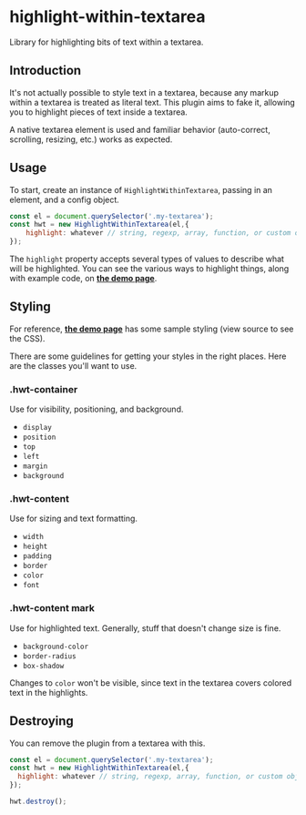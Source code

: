 # highlight-within-textarea

Library for highlighting bits of text within a textarea.

## Introduction

It's not actually possible to style text in a textarea, because any markup within a textarea is treated as literal text. This plugin aims to fake it, allowing you to highlight pieces of text inside a textarea.

A native textarea element is used and familiar behavior (auto-correct, scrolling, resizing, etc.) works as expected.

## Usage

To start, create an instance of `HighlightWithinTextarea`, passing in an element, and a config object.

```javascript
const el = document.querySelector('.my-textarea');
const hwt = new HighlightWithinTextarea(el,{
    highlight: whatever // string, regexp, array, function, or custom object
});
```

The `highlight` property accepts several types of values to describe what will be highlighted. You can see the various ways to highlight things, along with example code, on **[the demo page](https://masterweber.github.io/highlight-within-textarea/)**.

## Styling

For reference, **[the demo page](https://masterweber.github.io/highlight-within-textarea/)** has some sample styling (view source to see the CSS).

There are some guidelines for getting your styles in the right places. Here are the classes you'll want to use.

### .hwt-container

Use for visibility, positioning, and background.
- `display`
- `position`
- `top`
- `left`
- `margin`
- `background`

### .hwt-content

Use for sizing and text formatting.
- `width`
- `height`
- `padding`
- `border`
- `color`
- `font`

### .hwt-content mark

Use for highlighted text. Generally, stuff that doesn't change size is fine.
- `background-color`
- `border-radius`
- `box-shadow`

Changes to `color` won't be visible, since text in the textarea covers colored text in the highlights.

## Destroying

You can remove the plugin from a textarea with this.

```javascript
const el = document.querySelector('.my-textarea');
const hwt = new HighlightWithinTextarea(el,{
  highlight: whatever // string, regexp, array, function, or custom object
});

hwt.destroy();
```
